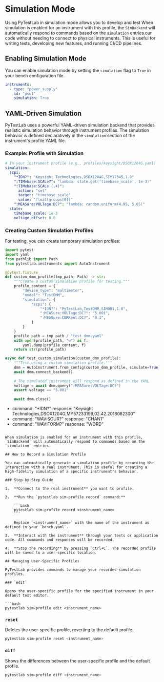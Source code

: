 # Simulation Mode

Using PyTestLab in simulation mode allows you to develop and test When simulation is enabled for an instrument with this profile, the `SimBackend` will automatically respond to commands based on the `simulation` entries.our code without needing to connect to physical instruments. This is useful for writing tests, developing new features, and running CI/CD pipelines.

## Enabling Simulation Mode

You can enable simulation mode by setting the `simulation` flag to `True` in your bench configuration file.

```yaml
instruments:
  - type: "power_supply"
    id: "psu1"
    simulation: True
```

## YAML-Driven Simulation

PyTestLab uses a powerful YAML-driven simulation backend that provides realistic simulation behavior through instrument profiles. The simulation behavior is defined declaratively in the `simulation` section of the instrument's profile YAML file.

### Example: Profile with Simulation

```yaml
# In your instrument profile (e.g., profiles/keysight/DSOX1204G.yaml)
simulation:
  scpi:
    "*IDN?": "Keysight Technologies,DSOX1204G,SIM12345,1.0"
    ":TIMebase:SCALe?": "lambda: state.get('timebase_scale', 1e-3)"
    ":TIMebase:SCALe (.+)":
      action: "set"
      target: "timebase_scale"  
      value: "float(groups[0])"
    ":MEASure:VOLTage:DC?": "lambda: random.uniform(4.95, 5.05)"
  state:
    timebase_scale: 1e-3
    voltage_offset: 0.0
```

### Creating Custom Simulation Profiles

For testing, you can create temporary simulation profiles:

```python
import pytest
import yaml
from pathlib import Path
from pytestlab.instruments import AutoInstrument

@pytest.fixture
def custom_dmm_profile(tmp_path: Path) -> str:
    """Create a custom simulation profile for testing."""
    profile_content = {
        "device_type": "multimeter",
        "model": "TestDMM",
        "simulation": {
            "scpi": {
                "*IDN?": "PyTestLab,TestDMM,SIM001,1.0",
                ":MEASure:VOLTage:DC?": "5.001",
                ":MEASure:CURRent:DC?": "0.1",
            }
        }
    }
    profile_path = tmp_path / "test_dmm.yaml"
    with open(profile_path, "w") as f:
        yaml.dump(profile_content, f)
    return str(profile_path)

async def test_custom_simulation(custom_dmm_profile):
    """Test using a custom simulation profile."""
    dmm = AutoInstrument.from_config(custom_dmm_profile, simulate=True)
    await dmm.connect_backend()
    
    # The simulated instrument will respond as defined in the YAML
    voltage = await dmm.query(":MEASure:VOLTage:DC?")
    assert voltage == "5.001"
    
    await dmm.close()
```
  - command: "*IDN?"
    response: "Keysight Technologies,DSOX1204G,MY57233199,02.42.2018082300"
  - command: "WAV:SOUR?"
    response: "CHAN1"
  - command: "WAV:FORM?"
    response: "WORD"
```

When simulation is enabled for an instrument with this profile, `SimBackend` will automatically respond to commands based on the `simulation` entries.

## How to Record a Simulation Profile

You can automatically generate a simulation profile by recording the interaction with a real instrument. This is useful for creating a high-fidelity simulation of a specific instrument's behavior.

### Step-by-Step Guide

1.  **Connect to the real instrument** you want to profile.

2.  **Run the `pytestlab sim-profile record` command:**

    ```bash
    pytestlab sim-profile record <instrument_name>
    ```

    Replace `<instrument_name>` with the name of the instrument as defined in your `bench.yaml`.

3.  **Interact with the instrument** through your tests or application code. All commands and responses will be recorded.

4.  **Stop the recording** by pressing `Ctrl+C`. The recorded profile will be saved to a user-specific location.

## Managing User-Specific Profiles

PyTestLab provides commands to manage your recorded simulation profiles.

### `edit`

Opens the user-specific profile for the specified instrument in your default text editor.

```bash
pytestlab sim-profile edit <instrument_name>
```

### `reset`

Deletes the user-specific profile, reverting to the default profile.

```bash
pytestlab sim-profile reset <instrument_name>
```

### `diff`

Shows the differences between the user-specific profile and the default profile.

```bash
pytestlab sim-profile diff <instrument_name>
```